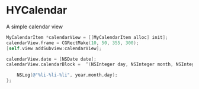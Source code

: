 HYCalendar
==========

A simple calendar view

```objective-c
MyCalendarItem *calendarView = [[MyCalendarItem alloc] init];
calendarView.frame = CGRectMake(10, 50, 355, 300);
[self.view addSubview:calendarView];

calendarView.date = [NSDate date];
calendarView.calendarBlock =  ^(NSInteger day, NSInteger month, NSInteger year){

    NSLog(@"%li-%li-%li", year,month,day);
};
```
